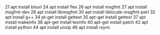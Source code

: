    21  apt install bison
   24  apt install flex
   26  apt install msgfmt
   27  apt install msgfmt-dev
   28  apt install libmsgfmt
   30  apt install liblocale-msgfmt-perl
   32  apt install g++
   34  pt-get install gettext
   35  apt-get install gettext
   37  apt install makeinfo
   38  apt-get install texinfo
   40  apt-get install patch
   42  apt install python
   44  apt install unzip
   46  apt install rsync